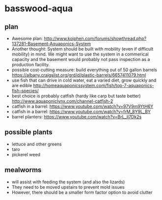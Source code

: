 # basswood-aqua

## plan
* Awesome plan: http://www.koiphen.com/forums/showthread.php?137281-Basement-Aquaponics-System
* Another thought: System should be built with mobility (even if difficult mobility) in mind.  We might want to use the system in a commerical capacity and the basement would probably not pass inspection as a production facility.
* possible cost-cutting measure: build everything out of 50 gallon barrels https://albany.craigslist.org/grd/d/plastic-barrels/6657411079.html
* use fish that can drive in cold water, eat a varied diet, grow quickly and are edible http://homeaquaponicssystem.com/fish/top-7-aquaponics-fish-species/
* best choice is probably catfish (hardy like carp but taste better) http://www.aquaponiclynx.com/channel-catfish-2
* catfish in a barrel: https://www.youtube.com/watch?v=97V9m9YtH6Y
* catfish in a barrel: https://www.youtube.com/watch?v=frM_8Y9L_BY
* barrel planters: https://www.youtube.com/watch?v=BrL_il7Dk2s

## possible plants
* lettuce and other greens
* taro
* pickerel weed

## mealworms
* will assist with feeding the system (and also the lizards)
* They need to be moved upstairs to prevent mold issues
* However, there should be a smaller form factor option to avoid clutter

